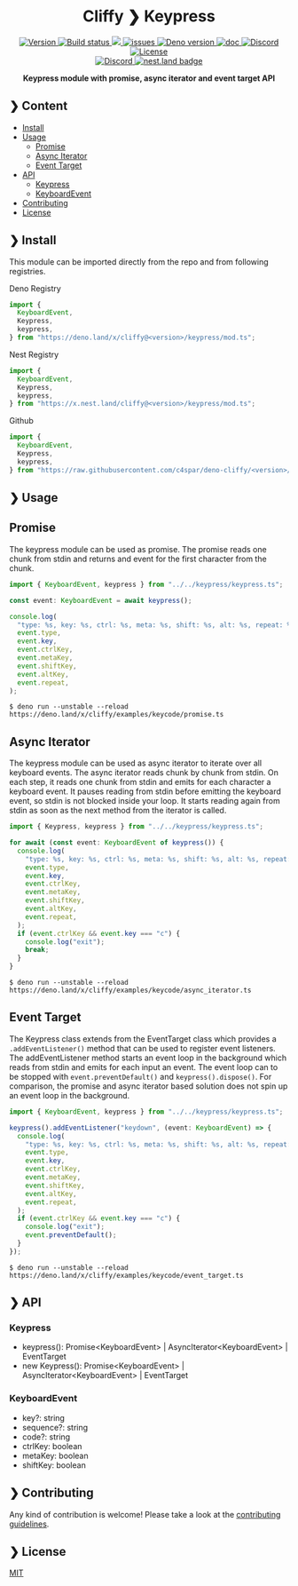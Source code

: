 <h1 align="center">Cliffy ❯ Keypress </h1>

<p align="center" class="badges-container">
  <a href="https://github.com/c4spar/deno-cliffy/releases">
    <img alt="Version" src="https://img.shields.io/github/v/release/c4spar/deno-cliffy?logo=github&color=blue" />
  </a>
  <a href="https://github.com/c4spar/deno-cliffy/actions/workflows/test.yml">
    <img alt="Build status" src="https://github.com/c4spar/deno-cliffy/workflows/Test/badge.svg?branch=main" />
  </a>
  <a href="https://codecov.io/gh/c4spar/deno-cliffy">
    <img src="https://codecov.io/gh/c4spar/deno-cliffy/branch/main/graph/badge.svg"/>
  </a>
  <a href="https://github.com/c4spar/deno-cliffy/labels/module%3Akeypress">
    <img alt="issues" src="https://img.shields.io/github/issues/c4spar/deno-cliffy/module:keypress?label=issues&logo=github&color=yellow">
  </a>
  <a href="https://deno.land/">
    <img alt="Deno version" src="https://img.shields.io/badge/deno-^1.4.0-blue?logo=deno" />
  </a>
  <a href="https://doc.deno.land/https/deno.land/x/cliffy/keypress/mod.ts">
    <img alt="doc" src="https://img.shields.io/badge/deno-doc-yellow?logo=deno" />
  </a>
  <a href="https://discord.gg/ghFYyP53jb">
    <img alt="Discord" src="https://img.shields.io/badge/join-chat-blue?logo=discord&logoColor=white" />
  </a>
  <a href="../LICENSE">
    <img alt="License" src="https://img.shields.io/github/license/c4spar/deno-cliffy?logo=github" />
  </a>
  <br>
  <a href="https://deno.land/x/cliffy">
    <img alt="Discord" src="https://img.shields.io/badge/Published on deno.land-blue?logo=deno&logoColor=959DA6&color=272727" />
  </a>
  <a href="https://nest.land/package/cliffy">
    <img src="https://nest.land/badge.svg" alt="nest.land badge">
  </a>
</p>

<p align="center">
  <b>Keypress module with promise, async iterator and event target API</b></br>
</p>

## ❯ Content

- [Install](#-install)
- [Usage](#-usage)
  - [Promise](#promise)
  - [Async Iterator](#async-iterator)
  - [Event Target](#event-target)
- [API](#-api)
  - [Keypress](#keypress)
  - [KeyboardEvent](#keyboardevent)
- [Contributing](#-contributing)
- [License](#-license)

## ❯ Install

This module can be imported directly from the repo and from following
registries.

Deno Registry

```typescript
import {
  KeyboardEvent,
  Keypress,
  keypress,
} from "https://deno.land/x/cliffy@<version>/keypress/mod.ts";
```

Nest Registry

```typescript
import {
  KeyboardEvent,
  Keypress,
  keypress,
} from "https://x.nest.land/cliffy@<version>/keypress/mod.ts";
```

Github

```typescript
import {
  KeyboardEvent,
  Keypress,
  keypress,
} from "https://raw.githubusercontent.com/c4spar/deno-cliffy/<version>/keypress/mod.ts";
```

## ❯ Usage

## Promise

The keypress module can be used as promise. The promise reads one chunk from
stdin and returns and event for the first character from the chunk.

```typescript
import { KeyboardEvent, keypress } from "../../keypress/keypress.ts";

const event: KeyboardEvent = await keypress();

console.log(
  "type: %s, key: %s, ctrl: %s, meta: %s, shift: %s, alt: %s, repeat: %s",
  event.type,
  event.key,
  event.ctrlKey,
  event.metaKey,
  event.shiftKey,
  event.altKey,
  event.repeat,
);
```

```
$ deno run --unstable --reload https://deno.land/x/cliffy/examples/keycode/promise.ts
```

## Async Iterator

The keypress module can be used as async iterator to iterate over all keyboard
events. The async iterator reads chunk by chunk from stdin. On each step, it
reads one chunk from stdin and emits for each character a keyboard event. It
pauses reading from stdin before emitting the keyboard event, so stdin is not
blocked inside your loop. It starts reading again from stdin as soon as the next
method from the iterator is called.

```typescript
import { Keypress, keypress } from "../../keypress/keypress.ts";

for await (const event: KeyboardEvent of keypress()) {
  console.log(
    "type: %s, key: %s, ctrl: %s, meta: %s, shift: %s, alt: %s, repeat: %s",
    event.type,
    event.key,
    event.ctrlKey,
    event.metaKey,
    event.shiftKey,
    event.altKey,
    event.repeat,
  );
  if (event.ctrlKey && event.key === "c") {
    console.log("exit");
    break;
  }
}
```

```
$ deno run --unstable --reload https://deno.land/x/cliffy/examples/keycode/async_iterator.ts
```

## Event Target

The Keypress class extends from the EventTarget class which provides a
`.addEventListener()` method that can be used to register event listeners. The
addEventListener method starts an event loop in the background which reads from
stdin and emits for each input an event. The event loop can to be stopped with
`event.preventDefault()` and `keypress().dispose()`. For comparison, the promise
and async iterator based solution does not spin up an event loop in the
background.

```typescript
import { KeyboardEvent, keypress } from "../../keypress/keypress.ts";

keypress().addEventListener("keydown", (event: KeyboardEvent) => {
  console.log(
    "type: %s, key: %s, ctrl: %s, meta: %s, shift: %s, alt: %s, repeat: %s",
    event.type,
    event.key,
    event.ctrlKey,
    event.metaKey,
    event.shiftKey,
    event.altKey,
    event.repeat,
  );
  if (event.ctrlKey && event.key === "c") {
    console.log("exit");
    event.preventDefault();
  }
});
```

```
$ deno run --unstable --reload https://deno.land/x/cliffy/examples/keycode/event_target.ts
```

## ❯ API

### Keypress

- keypress(): Promise\<KeyboardEvent> | AsyncIterator\<KeyboardEvent> |
  EventTarget
- new Keypress(): Promise\<KeyboardEvent> | AsyncIterator\<KeyboardEvent> |
  EventTarget

### KeyboardEvent

- key?: string
- sequence?: string
- code?: string
- ctrlKey: boolean
- metaKey: boolean
- shiftKey: boolean

## ❯ Contributing

Any kind of contribution is welcome! Please take a look at the
[contributing guidelines](../CONTRIBUTING.md).

## ❯ License

[MIT](../../LICENSE)
